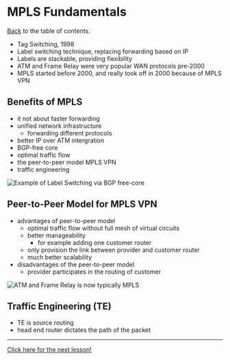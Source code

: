 # MPLS Fundamentals

[Back](./README.md) to the table of contents.

* Tag Switching, 1998
* Label switching technique, replacing forwarding based on IP
* Labels are stackable, providing flexibility
* ATM and Frame Relay were very popular WAN protocols pre-2000
* MPLS started before 2000, and really took off in 2000 because of MPLS VPN

## Benefits of MPLS

* it not about faster forwarding
* unified network infrastructure
    + forwarding different protocols
* better IP over ATM intergration
* BGP-free core
* optimal traffic flow
* the peer-to-peer model MPLS VPN
* traffic engineering

![Example of Label Switching via BGP free-core](./img/mpls-bgp-freecore-ink.png)

## Peer-to-Peer Model for MPLS VPN

* advantages of peer-to-peer model
    + optimal traffic flow without full mesh of virtual circuits
    + better manageability
        - for example adding one customer router
    + only provision the link between provider and customer router
    + much better scalability
* disadvantages of the peer-to-peer model
    + provider participates in the routing of customer

![ATM and Frame Relay is now typically MPLS](./img/atm-fr-now-MPLS.png)

## Traffic Engineering (TE)

* TE is source routing
* head end router dictates the path of the packet
___

[Click here for the next lesson!](./2.1.md)
